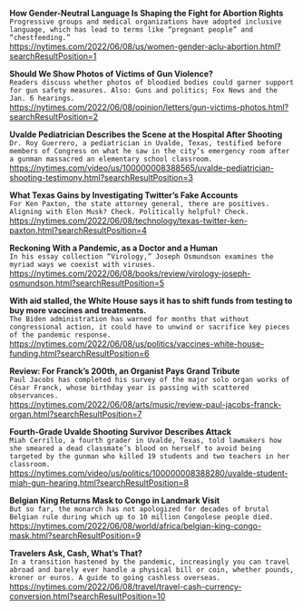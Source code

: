 **How Gender-Neutral Language Is Shaping the Fight for Abortion Rights**\
`Progressive groups and medical organizations have adopted inclusive language, which has lead to terms like “pregnant people” and “chestfeeding.”`\
https://nytimes.com/2022/06/08/us/women-gender-aclu-abortion.html?searchResultPosition=1

**Should We Show Photos of Victims of Gun Violence?**\
`Readers discuss whether photos of bloodied bodies could garner support for gun safety measures. Also: Guns and politics; Fox News and the Jan. 6 hearings.`\
https://nytimes.com/2022/06/08/opinion/letters/gun-victims-photos.html?searchResultPosition=2

**Uvalde Pediatrician Describes the Scene at the Hospital After Shooting**\
`Dr. Roy Guerrero, a pediatrician in Uvalde, Texas, testified before members of Congress on what he saw in the city’s emergency room after a gunman massacred an elementary school classroom.`\
https://nytimes.com/video/us/100000008388565/uvalde-pediatrician-shooting-testimony.html?searchResultPosition=3

**What Texas Gains by Investigating Twitter’s Fake Accounts**\
`For Ken Paxton, the state attorney general, there are positives. Aligning with Elon Musk? Check. Politically helpful? Check.`\
https://nytimes.com/2022/06/08/technology/texas-twitter-ken-paxton.html?searchResultPosition=4

**Reckoning With a Pandemic, as a Doctor and a Human**\
`In his essay collection “Virology,” Joseph Osmundson examines the myriad ways we coexist with viruses.`\
https://nytimes.com/2022/06/08/books/review/virology-joseph-osmundson.html?searchResultPosition=5

**With aid stalled, the White House says it has to shift funds from testing to buy more vaccines and treatments.**\
`The Biden administration has warned for months that without congressional action, it could have to unwind or sacrifice key pieces of the pandemic response.`\
https://nytimes.com/2022/06/08/us/politics/vaccines-white-house-funding.html?searchResultPosition=6

**Review: For Franck’s 200th, an Organist Pays Grand Tribute**\
`Paul Jacobs has completed his survey of the major solo organ works of César Franck, whose birthday year is passing with scattered observances.`\
https://nytimes.com/2022/06/08/arts/music/review-paul-jacobs-franck-organ.html?searchResultPosition=7

**Fourth-Grade Uvalde Shooting Survivor Describes Attack**\
`Miah Cerrillo, a fourth grader in Uvalde, Texas, told lawmakers how she smeared a dead classmate’s blood on herself to avoid being targeted by the gunman who killed 19 students and two teachers in her classroom.`\
https://nytimes.com/video/us/politics/100000008388280/uvalde-student-miah-gun-hearing.html?searchResultPosition=8

**Belgian King Returns Mask to Congo in Landmark Visit**\
`But so far, the monarch has not apologized for decades of brutal Belgian rule during which up to 10 million Congolese people died.`\
https://nytimes.com/2022/06/08/world/africa/belgian-king-congo-mask.html?searchResultPosition=9

**Travelers Ask, Cash, What’s That?**\
`In a transition hastened by the pandemic, increasingly you can travel abroad and barely ever handle a physical bill or coin, whether pounds, kroner or euros. A guide to going cashless overseas.`\
https://nytimes.com/2022/06/08/travel/travel-cash-currency-conversion.html?searchResultPosition=10

